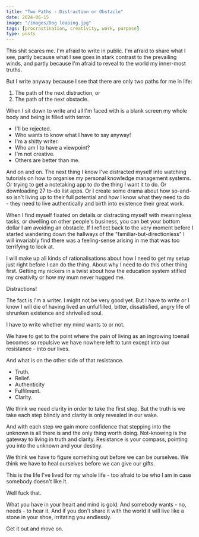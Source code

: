 ```yaml
---
title: "Two Paths - Distraction or Obstacle"
date: 2024-06-15
image: "/images/Dog leaping.jpg"
tags: [procrastination, creativity, work, purpose]
type: posts
---
```



This shit scares me. I'm afraid to write in public. I'm afraid to share what I see, partly because what I see goes in stark contrast to the prevailing winds, and partly because I'm afraid to reveal to the world my inner-most truths.

But I write anyway because I see that there are only two paths for me in life:
1. The path of the next distraction, or
2. The path of the next obstacle.

When I sit down to write and all I'm faced with is a blank screen my whole body and being is filled with terror.
- I'll be rejected.
- Who wants to know what I have to say anyway!
- I'm a shitty writer.
- Who am I to have a viewpoint?
- I'm not creative.
- Others are better than me.

And on and on.
The next thing I know I've distracted myself into watching tutorials on how to organise my personal knowledge management systems. Or trying to get a notetaking app to do the thing I want it to do. Or downloading 27 to-do list apps. Or I create some drama about how so-and-so isn't living up to their full potential and how I know what they need to do - they need to live authentically and birth into existence their great work.

When I find myself fixated on details or distracting myself with meaningless tasks, or dwelling on other people's business, you can bet your bottom dollar I am avoiding an obstacle. If I reflect back to the very moment before I started wandering down the hallways of the "familiar-but-directionless" I will invariably find there was a feeling-sense arising in me that was too terrifying to look at.

I will make up all kinds of rationalisations about how I need to get my setup just right before I can do the thing. About why I need to do this other thing first. Getting my nickers in a twist about how the education system stifled my creativity or how my mum never hugged me.

Distractions!

The fact is I'm a writer. I might not be very good yet. But I have to write or I know I will die of having lived an unfulfilled, bitter, dissatisfied, angry life of shrunken existence and shrivelled soul.

I have to write whether my mind wants to or not.

We have to get to the point where the pain of living as an ingrowing toenail becomes so repulsive we have nowhere left to turn except into our resistance - into our lives.

And what is on the other side of that resistance.
- Truth.
- Relief.
- Authenticity
- Fulfilment.
- Clarity.

We think we need clarity in order to take the first step. But the truth is we take each step blindly and clarity is only revealed in our wake.

And with each step we gain more confidence that stepping into the unknown is all there is and the only thing worth doing. Not-knowing is the gateway to living in truth and clarity. Resistance is your compass, pointing you into the unknown and your destiny.

We think we have to figure something out before we can be ourselves. We think we have to heal ourselves before we can give our gifts.

This is the life I've lived for my whole life - too afraid to be who I am in case somebody doesn't like it.

Well fuck that.

What you have in your heart and mind is gold. And somebody wants - no, needs - to hear it. And if you don't share it with the world it will live like a stone in your shoe, irritating you endlessly. 

Get it out and move on.

